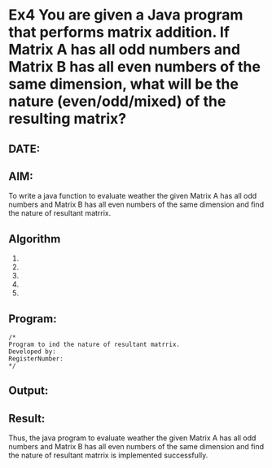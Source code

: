 # Ex4 You are given a Java program that performs matrix addition. If Matrix A has all odd numbers and Matrix B has all even numbers of the same dimension, what will be the nature (even/odd/mixed) of the resulting matrix?
## DATE:
## AIM:
To write a java function to evaluate weather the given Matrix A has all odd numbers and Matrix B has all even numbers of the same dimension and find the nature of resultant matrrix.

## Algorithm
1. 
2. 
3. 
4.  
5.   

## Program:
```
/*
Program to ind the nature of resultant matrrix.
Developed by: 
RegisterNumber:  
*/
```

## Output:



## Result:
Thus, the java program to evaluate weather the given Matrix A has all odd numbers and Matrix B has all even numbers of the same dimension and find the nature of resultant matrrix is implemented successfully.
